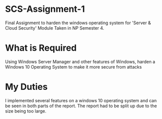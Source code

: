 # SCS-Assignment-1
Final Assignment to harden the windows operating system for 'Server &amp; Cloud Security' Module Taken in NP Semester 4.
# What is Required
Using Windows Server Manager and other features of Windows, harden a Windows 10 Operating System to make it more secure from attacks
# My Duties
I implemented several features on a windows 10 operating system and can be seen in both parts of the report. The report had to be split up due to the size being too large.
